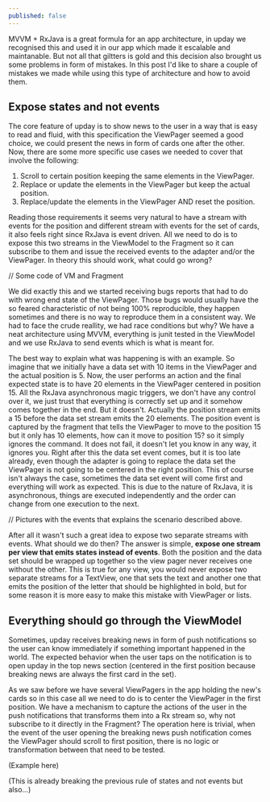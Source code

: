 ```yaml
---
published: false
---
```


MVVM + RxJava is a great formula for an app architecture, in upday we recognised this and used it in our app which made it escalable and maintanable. But not all that giltters is gold and this decision also brought us some problems in form of mistakes. In this post I'd like to share a couple of mistakes we made while using this type of architecture and how to avoid them.

## Expose states and not events

The core feature of upday is to show news to the user in a way that is easy to read and fluid, with this specification the ViewPager seemed a good choice, we could present the news in form of cards one after the other. Now, there are some more specific use cases we needed to cover that involve the following:
1. Scroll to certain position keeping the same elements in the ViewPager.
2. Replace or update the elements in the ViewPager but keep the actual position.
3. Replace/update the elements in the ViewPager AND reset the position.

Reading those requirements it seems very natural to have a stream with events for the position and different stream with events for the set of cards, it also feels right since RxJava is event driven. All we need to do is to expose this two streams in the ViewModel to the Fragment so it can subscribe to them and issue the received events to the adapter and/or the ViewPager. In theory this should work, what could go wrong?

// Some code of VM and Fragment

We did exactly this and we started receiving bugs reports that had to do with wrong end state of the ViewPager. Those bugs would usually have the so feared characteristic of not being 100% reproducible, they happen sometimes and there is no way to reproduce them in a consistent way. We had to face the crude reallity, we had race conditions but why? We have a neat architecture using MVVM, everything is junit tested in the ViewModel and we use RxJava to send events which is what is meant for.

The best way to explain what was happening is with an example. So imagine that we initially have a data set with 10 items in the ViewPager and the actual position is 5. Now, the user performs an action and the final expected state is to have 20 elements in the ViewPager centered in position 15. All the RxJava asynchronous magic triggers, we don't have any control over it, we just trust that everything is correctly set up and it somehow comes together in the end. But it doesn't. Actually the position stream emits a 15 before the data set stream emits the 20 elements. The position event is captured by the fragment that tells the ViewPager to move to the position 15 but it only has 10 elements, how can it move to position 15? so it simply ignores the command. It does not fail, it doesn't let you know in any way, it ignores you. Right after this the data set event comes, but it is too late already, even though the adapter is going to replace the data set the ViewPager is not going to be centered in the right position. This of course isn't always the case, sometimes the data set event will come first and everything will work as expected. This is due to the nature of RxJava, it is asynchronous, things are executed independently and the order can change from one execution to the next.

// Pictures with the events that explains the scenario described above.

After all it wasn't such a great idea to expose two separate streams with events. What should we do then? The answer is simple, **expose one stream per view that emits states instead of events**. Both the position and the data set should be wrapped up together so the view pager never receives one without the other. This is true for any view, you would never expose two separate streams for a TextView, one that sets the text and another one that emits the position of the letter that should be highlighted in bold, but for some reason it is more easy to make this mistake with ViewPager or lists.

## Everything should go through the ViewModel

Sometimes, upday receives breaking news in form of push notifications so the user can know immediately if something important happened in the world. The expected behavior when the user taps on the notification is to open upday in the top news section (centered in the first position because breaking news are always the first card in the set). 

As we saw before we have several ViewPagers in the app holding the new's cards so in this case all we need to do is to center the ViewPager in the first position. We have a mechanism to capture the actions of the user in the push notifications that transforms them into a Rx stream so, why not subscribe to it directly in the Fragment? The operation here is trivial, when the event of the user opening the breaking news push notification comes the ViewPager should scroll to first position, there is no logic or transformation between that need to be tested.

(Example here)

(This is already breaking the previous rule of states and not events but also...)

